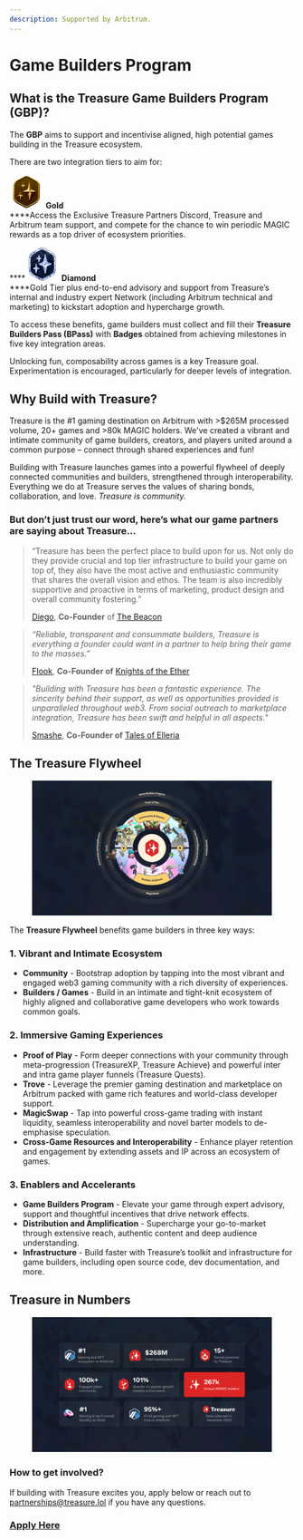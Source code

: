 ```yaml
---
description: Supported by Arbitrum.
---
```


# Game Builders Program

## What is the Treasure Game Builders Program (GBP)?

The **GBP** aims to support and incentivise aligned, high potential games building in the Treasure ecosystem.

There are two integration tiers to aim for:

<img src="../../.gitbook/assets/Treasure_Tier_Badge_Gold_AW_60px (1).png" alt="" data-size="original"> **Gold** \
****Access the Exclusive Treasure Partners Discord, Treasure and Arbitrum team support, and compete for the chance to win periodic MAGIC rewards as a top driver of ecosystem priorities.

****<img src="../../.gitbook/assets/Treasure_Tier_Badge_Diamond_AW_60px.png" alt="" data-size="original"> **Diamond**\
****Gold Tier plus end-to-end advisory and support from Treasure’s internal and industry expert Network (including Arbitrum technical and marketing) to kickstart adoption and hypercharge growth.

To access these benefits, game builders must collect and fill their **Treasure Builders Pass (BPass)** with **Badges** obtained from achieving milestones in five key integration areas.

Unlocking fun, composability across games is a key Treasure goal. Experimentation is encouraged, particularly for deeper levels of integration.

## Why Build with Treasure?

Treasure is the #1 gaming destination on Arbitrum with >$265M processed volume, 20+ games and >80k MAGIC holders. We've created a vibrant and intimate community of game builders, creators, and players united around a common purpose – connect through shared experiences and fun!

Building with Treasure launches games into a powerful flywheel of deeply connected communities and builders, strengthened through interoperability. Everything we do at Treasure serves the values of sharing bonds, collaboration, and love. _Treasure is community._

### But don’t just trust our word, here’s what our game partners are saying about Treasure…

> “Treasure has been the perfect place to build upon for us. Not only do they provide crucial and top tier infrastructure to build your game on top of, they also have the most active and enthusiastic community that shares the overall vision and ethos. The team is also incredibly supportive and proactive in terms of marketing, product design and overall community fostering.”&#x20;
>
> [Diego](https://twitter.com/DiegoVidaurres), **Co-Founder** of [The Beacon](https://twitter.com/The\_Beacon\_GG)

> _“Reliable, transparent and consummate builders, Treasure is everything a founder could want in a partner to help bring their game to the masses.”_&#x20;
>
> [Flook](https://twitter.com/Flook\_eth), **Co-Founder of** [Knights of the Ether](https://twitter.com/KnightsOfTheEth)

> _"Building with Treasure has been a fantastic experience. The sincerity behind their support, as well as opportunities provided is unparalleled throughout web3. From social outreach to marketplace integration, Treasure has been swift and helpful in all aspects."_
>
> [Smashe](https://twitter.com/Smashe\_\_), **Co-Founder of** [Tales of Elleria](https://twitter.com/TalesofElleria)

## The Treasure Flywheel

<figure><img src="../../.gitbook/assets/Treasure_Flywheel_Graphic.jpg" alt=""><figcaption></figcaption></figure>

The **Treasure Flywheel** benefits game builders in three key ways:

### **1. Vibrant and Intimate Ecosystem**

* **Community** - Bootstrap adoption by tapping into the most vibrant and engaged web3 gaming community with a rich diversity of experiences.
* **Builders / Games** - Build in an intimate and tight-knit ecosystem of highly aligned and collaborative game developers who work towards common goals.

### **2. Immersive Gaming Experiences**

* **Proof of Play** - Form deeper connections with your community through meta-progression (TreasureXP, Treasure Achieve) and powerful inter and intra game player funnels (Treasure Quests).
* **Trove** - Leverage the premier gaming destination and marketplace on Arbitrum packed with game rich features and world-class developer support.&#x20;
* **MagicSwap** - Tap into powerful cross-game trading with instant liquidity, seamless interoperability and novel barter models to de-emphasise speculation.
* **Cross-Game Resources and Interoperability** - Enhance player retention and engagement by extending assets and IP across an ecosystem of games.&#x20;

### **3. Enablers and Accelerants**&#x20;

* **Game Builders Program** - Elevate your game through expert advisory, support and thoughtful incentives that drive network effects.
* **Distribution and Amplification** - Supercharge your go-to-market through extensive reach, authentic content and deep audience understanding.
* **Infrastructure** - Build faster with Treasure’s toolkit and infrastructure for game builders, including open source code, dev documentation, and more.

## **Treasure in Numbers**

<figure><img src="../../.gitbook/assets/Treasure_Stats_Graphic_v3.jpg" alt=""><figcaption></figcaption></figure>

### How to get involved?

If building with Treasure excites you, apply below or reach out to [partnerships@treasure.lol](mailto:partnerships@treasure.lol) if you have any questions.

### ****[**Apply** **Here**](https://forms.gle/84ft4MzJSjLbKNW69)****
